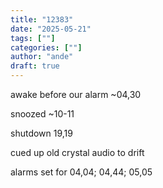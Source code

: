 ```yaml
---
title: "12383"
date: "2025-05-21"
tags: [""]
categories: [""]
author: "ande"
draft: true
---
```


awake before our alarm ~04,30

snoozed ~10-11

shutdown 19,19

cued up old crystal audio to drift

alarms set for 04,04; 04,44; 05,05
